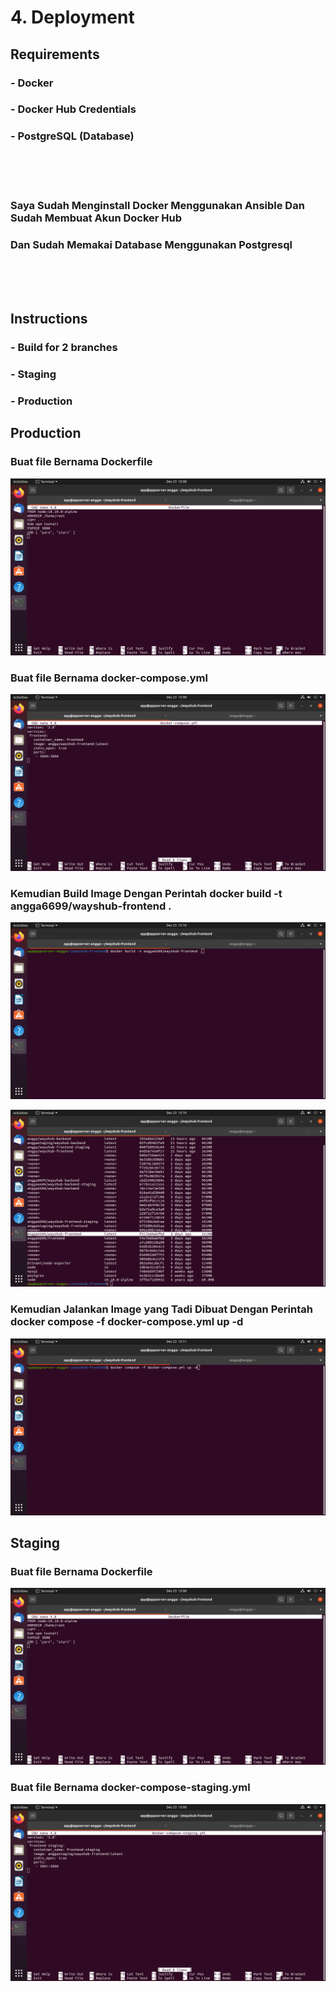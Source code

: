 # 4. Deployment

## Requirements
### - Docker
### - Docker Hub Credentials
### - PostgreSQL (Database)

<br>
<br>
<br>

### Saya Sudah Menginstall Docker Menggunakan Ansible Dan Sudah Membuat Akun Docker Hub
### Dan Sudah Memakai Database Menggunakan Postgresql

<br>
<br>
<br>

## Instructions
### - Build for 2 branches
  ### - Staging
  ### - Production
  
  ## Production
  
  ### Buat file Bernama Dockerfile
  
  ![](https://github.com/Angga6699/Devops/blob/master/Final%20Task/Poto%20Final%20Task/17.png)
  
  ### Buat file Bernama docker-compose.yml
  
  ![](https://github.com/Angga6699/Devops/blob/master/Final%20Task/Poto%20Final%20Task/18.png)
  
  ### Kemudian Build Image Dengan Perintah docker build -t angga6699/wayshub-frontend .
  
  ![](https://github.com/Angga6699/Devops/blob/master/Final%20Task/Poto%20Final%20Task/20.png)
  
  ![](https://github.com/Angga6699/Devops/blob/master/Final%20Task/Poto%20Final%20Task/21.png)
  
  ### Kemudian Jalankan Image yang Tadi Dibuat Dengan Perintah docker compose -f docker-compose.yml up -d
  
  ![](https://github.com/Angga6699/Devops/blob/master/Final%20Task/Poto%20Final%20Task/22.png)
  
  ## Staging
  
  ### Buat file Bernama Dockerfile
  
  ![](https://github.com/Angga6699/Devops/blob/master/Final%20Task/Poto%20Final%20Task/17.png)
  
  ### Buat file Bernama docker-compose-staging.yml
  
  ![](https://github.com/Angga6699/Devops/blob/master/Final%20Task/Poto%20Final%20Task/19.png)
  
  
